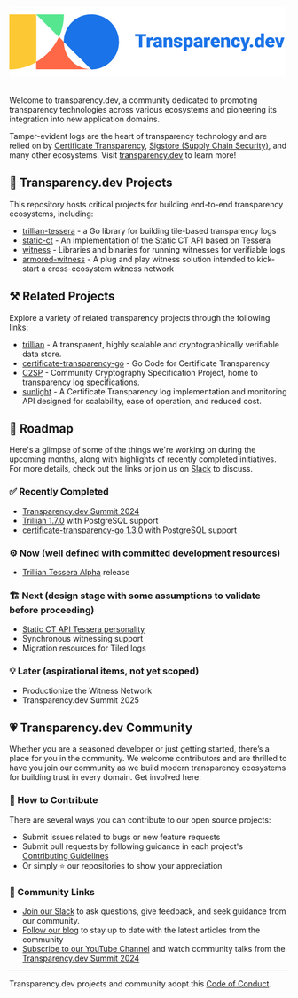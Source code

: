 <picture style="display: block; max-width: 100%">
  <source media="(prefers-color-scheme: dark)" srcset="../artwork/transparency-dev-dark.png">
  <source media="(prefers-color-scheme: light)" srcset="../artwork/transparency-dev-light.png">
  <img alt="Transparency.dev logo" src="../artwork/transparency-dev-light.png">
</picture>
<br/>

Welcome to transparency.dev, a community dedicated to promoting transparency technologies across various ecosystems and pioneering its integration into new application domains.

Tamper-evident logs are the heart of transparency technology and are relied on by [Certificate Transparency](https://certificate.transparency.dev/), [Sigstore (Supply Chain Security)](https://www.sigstore.dev/), and many other ecosystems. Visit [transparency.dev](https://transparency.dev/) to learn more!

## 🔨 Transparency.dev Projects

This repository hosts critical projects for building end-to-end transparency ecosystems, including:
- [trillian-tessera](https://github.com/transparency-dev/trillian-tessera) - a Go library for building tile-based transparency logs
- [static-ct](https://github.com/transparency-dev/static-ct) - An implementation of the Static CT API based on Tessera
- [witness](https://github.com/transparency-dev/witness) - Libraries and binaries for running witnesses for verifiable logs
- [armored-witness](https://github.com/transparency-dev/armored-witness) - A plug and play witness solution intended to kick-start a cross-ecosystem witness network

## ⚒️ Related Projects

Explore a variety of related transparency projects through the following links:

- [trillian](https://github.com/google/trillian) - A transparent, highly scalable and cryptographically verifiable data store.
- [certificate-transparency-go](https://github.com/google/certificate-transparency-go) - Go Code for Certificate Transparency
- [C2SP](https://github.com/C2SP/C2SP) - Community Cryptography Specification Project, home to transparency log specifications.
- [sunlight](https://github.com/FiloSottile/sunlight) - A Certificate Transparency log implementation and monitoring API designed for scalability, ease of operation, and reduced cost.

## 🌳 Roadmap

Here's a glimpse of some of the things we're working on during the upcoming months, along with highlights of recently completed initiatives.
For more details, check out the links or join us on [Slack](https://join.slack.com/t/transparency-dev/shared_invite/zt-27pkqo21d-okUFhur7YZ0rFoJVIOPznQ) to discuss. 

### ✅ Recently Completed

- [Transparency.dev Summit 2024](https://transparency.dev/summit2024/)
- [Trillian 1.7.0](https://github.com/google/trillian/releases/tag/v1.7.0) with PostgreSQL support
- [certificate-transparency-go 1.3.0](https://github.com/google/certificate-transparency-go/releases/tag/v1.3.0) with PostgreSQL support

### ⚙️ Now (well defined with committed development resources)
- [Trillian Tessera Alpha](https://github.com/transparency-dev/trillian-tessera/issues/1) release

### 🏗️ Next (design stage with some assumptions to validate before proceeding)
- [Static CT API Tessera personality](https://github.com/transparency-dev/static-ct)
- Synchronous witnessing support
- Migration resources for Tiled logs

### 💡 Later (aspirational items, not yet scoped)
- Productionize the Witness Network
- Transparency.dev Summit 2025

  
## 💗 Transparency.dev Community

Whether you are a seasoned developer or just getting started, there’s a place for you in the community. We welcome contributors and are thrilled to have you join our community as we build modern transparency ecosystems for building trust in every domain. Get involved here:

### 💝 How to Contribute

There are several ways you can contribute to our open source projects:
- Submit issues related to bugs or new feature requests
- Submit pull requests by following guidance in each project's [Contributing Guidelines](https://github.com/transparency-dev/trillian-tessera/blob/main/CONTRIBUTING.md)
- Or simply ⭐️ our repositories to show your appreciation

### 💞 Community Links 
- [Join our Slack](https://join.slack.com/t/transparency-dev/shared_invite/zt-27pkqo21d-okUFhur7YZ0rFoJVIOPznQ) to ask questions, give feedback, and seek guidance from our community.
- [Follow our blog](https://blog.transparency.dev/) to stay up to date with the latest articles from the community
- [Subscribe to our YouTube Channel](https://www.youtube.com/channel/UC_CUBXljwl-7tmYeOs-7ukQ) and watch community talks from the [Transparency.dev Summit 2024](https://transparency.dev/summit2024/)

----
Transparency.dev projects and community adopt this [Code of Conduct](../CODE_OF_CONDUCT.md).

